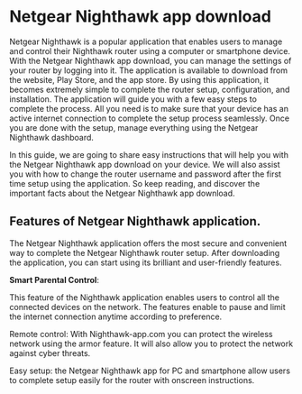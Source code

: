 <h1>Netgear  Nighthawk app download</h1>


<p>Netgear  Nighthawk is a popular application that enables users to manage and control their  Nighthawk router using a computer or smartphone device. With the Netgear  Nighthawk app download, you can manage the settings of your router by logging into it. The application is available to download from the website, Play Store, and the app store. By using this application, it becomes extremely simple to complete the router setup, configuration, and installation. The application will guide you with a few easy steps to complete the process. All you need is to make sure that your device has an active internet connection to complete the setup process seamlessly. Once you are done with the setup, manage everything using the Netgear  Nighthawk dashboard.

In this guide, we are going to share easy instructions that will help you with the Netgear Nighthawk app download on your device. We will also assist you with how to change the router username and password after the first time setup using the application. So keep reading, and discover the important facts about the Netgear  Nighthawk app download.</p>

<h2>Features of Netgear  Nighthawk application.</h2>

<p>The Netgear  Nighthawk application offers the most secure and convenient way to complete the Netgear  Nighthawk router setup. After downloading the application, you can start using its brilliant and user-friendly features.</p>

<strong>Smart Parental Control</strong>: <p>This feature of the Nighthawk application enables users to control all the connected devices on the network. The features enable to pause and limit the internet connection anytime according to preference.</p>

Remote control: With Nighthawk-app.com you can protect the wireless network using the armor feature. It will also allow you to protect the network against cyber threats.

Easy setup: the Netgear  Nighthawk app for PC and smartphone allow users to complete setup easily for the router with onscreen instructions.


